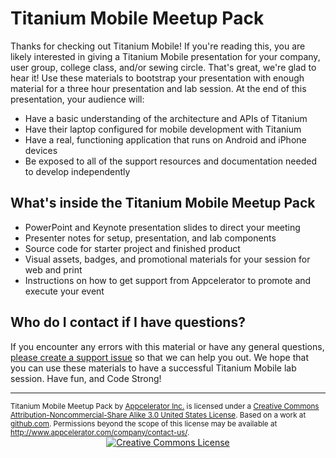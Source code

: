# Titanium Mobile Meetup Pack

Thanks for checking out Titanium Mobile!  If you're reading this, you are likely interested in
giving a Titanium Mobile presentation for your company, user group, college class, and/or
sewing circle.  That's great, we're glad to hear it!  Use these materials to bootstrap your 
presentation with enough material for a three hour presentation and lab session.  At the end of
this presentation, your audience will:

- Have a basic understanding of the architecture and APIs of Titanium
- Have their laptop configured for mobile development with Titanium
- Have a real, functioning application that runs on Android and iPhone devices
- Be exposed to all of the support resources and documentation needed to develop independently

## What's inside the Titanium Mobile Meetup Pack

- PowerPoint and Keynote presentation slides to direct your meeting
- Presenter notes for setup, presentation, and lab components
- Source code for starter project and finished product
- Visual assets, badges, and promotional materials for your session for web and print
- Instructions on how to get support from Appcelerator to promote and execute your event

## Who do I contact if I have questions?

If you encounter any errors with this material or have any general questions, 
[please create a support issue](http://support.appcelerator.net) so that we can help you out.
We hope that you can use these materials to have a successful Titanium Mobile lab session.
Have fun, and Code Strong!

---

<small>
<span xmlns:dc="http://purl.org/dc/elements/1.1/" href="http://purl.org/dc/dcmitype/InteractiveResource" property="dc:title" rel="dc:type">Titanium Mobile Meetup Pack</span> by <a xmlns:cc="http://creativecommons.org/ns#" href="http://appcelerator.com" property="cc:attributionName" rel="cc:attributionURL">Appcelerator Inc.</a> is licensed under a <a rel="license" href="http://creativecommons.org/licenses/by-nc-sa/3.0/us/">Creative Commons Attribution-Noncommercial-Share Alike 3.0 United States License</a>.
Based on a work at <a xmlns:dc="http://purl.org/dc/elements/1.1/" href="http://github.com/kwhinnery/MeetupPack/tree/master" rel="dc:source">github.com</a>. 
Permissions beyond the scope of this license may be available at <a xmlns:cc="http://creativecommons.org/ns#" href="http://www.appcelerator.com/company/contact-us/" rel="cc:morePermissions">http://www.appcelerator.com/company/contact-us/</a>.
</small>

<center>
<a rel="license" href="http://creativecommons.org/licenses/by-nc-sa/3.0/us/"><img alt="Creative Commons License" style="border-width:0" src="http://i.creativecommons.org/l/by-nc-sa/3.0/us/88x31.png"/></a>
</center>